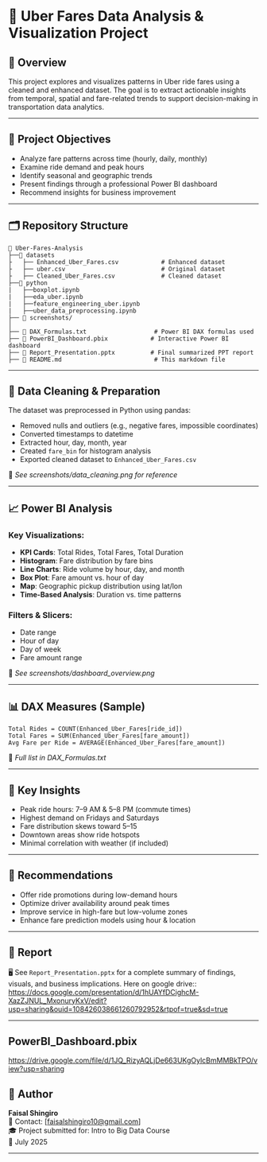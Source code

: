 # 🚕 Uber Fares Data Analysis & Visualization Project

## 📌 Overview

This project explores and visualizes patterns in Uber ride fares using a cleaned and enhanced dataset. The goal is to extract actionable insights from temporal, spatial and fare-related trends to support decision-making in transportation data analytics.

---

## 🎯 Project Objectives

- Analyze fare patterns across time (hourly, daily, monthly)
- Examine ride demand and peak hours
- Identify seasonal and geographic trends
- Present findings through a professional Power BI dashboard
- Recommend insights for business improvement

---

## 🗂️ Repository Structure

```
📁 Uber-Fares-Analysis
├──📁 datasets
├   ├── Enhanced_Uber_Fares.csv            # Enhanced dataset
├   ├── uber.csv                           # Original dataset
├   ├── Cleaned_Uber_Fares.csv             # Cleaned dataset
├──📁 python
|   ├──boxplot.ipynb
|   ├──eda_uber.ipynb
|   ├──feature_engineering_uber.ipynb
|   ├──uber_data_preprocessing.ipynb
├── 📸 screenshots/
│   
├── 📁 DAX_Formulas.txt                   # Power BI DAX formulas used
├── 📁 PowerBI_Dashboard.pbix            # Interactive Power BI dashboard
├── 📄 Report_Presentation.pptx          # Final summarized PPT report
├── 📘 README.md                          # This markdown file
```

---

## 🧹 Data Cleaning & Preparation

The dataset was preprocessed in Python using pandas:

- Removed nulls and outliers (e.g., negative fares, impossible coordinates)
- Converted timestamps to datetime
- Extracted hour, day, month, year
- Created `fare_bin` for histogram analysis
- Exported cleaned dataset to `Enhanced_Uber_Fares.csv`

📸 _See screenshots/data_cleaning.png for reference_

---

## 📈 Power BI Analysis

### Key Visualizations:

- **KPI Cards**: Total Rides, Total Fares, Total Duration
- **Histogram**: Fare distribution by fare bins
- **Line Charts**: Ride volume by hour, day, and month
- **Box Plot**: Fare amount vs. hour of day
- **Map**: Geographic pickup distribution using lat/lon
- **Time-Based Analysis**: Duration vs. time patterns

### Filters & Slicers:
- Date range
- Hour of day
- Day of week
- Fare amount range

📸 _See screenshots/dashboard_overview.png_

---

## 📊 DAX Measures (Sample)

```dax
Total Rides = COUNT(Enhanced_Uber_Fares[ride_id])
Total Fares = SUM(Enhanced_Uber_Fares[fare_amount])
Avg Fare per Ride = AVERAGE(Enhanced_Uber_Fares[fare_amount])
```

📁 _Full list in DAX_Formulas.txt_

---

## 🧠 Key Insights

- Peak ride hours: 7–9 AM & 5–8 PM (commute times)
- Highest demand on Fridays and Saturdays
- Fare distribution skews toward $5–$15
- Downtown areas show ride hotspots
- Minimal correlation with weather (if included)

---

## 📝 Recommendations

- Offer ride promotions during low-demand hours
- Optimize driver availability around peak times
- Improve service in high-fare but low-volume zones
- Enhance fare prediction models using hour & location

---

## 📝 Report

🖥️ See `Report_Presentation.pptx` for a complete summary of findings, visuals, and business implications.
 Here on google drive:: https://docs.google.com/presentation/d/1hUAYfDCighcM-XazZJNUL_MxonuryKxV/edit?usp=sharing&ouid=108426038661260792952&rtpof=true&sd=true

---
## PowerBI_Dashboard.pbix
https://drive.google.com/file/d/1JQ_RizyAQLjDe663UKgOylcBmMMBkTPO/view?usp=sharing

## 🔗 Author

**Faisal Shingiro**  
📧 Contact: [faisalshingiro10@gmail.com]  
🎓 Project submitted for: Intro to Big Data Course  
📅 July 2025

---
